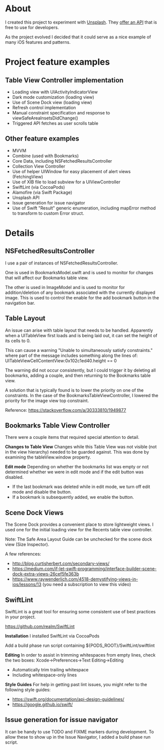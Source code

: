 # About

I created this project to experiment with [Unsplash](https://unsplash.com/).  They [offer an API](https://unsplash.com/developers) that is free to use for developers.    

As the project evolved I decided that it could serve as a nice example of many iOS  features and patterns.

# Project feature examples

## Table View Controller implementation
- Loading view with UIActivityIndicatorView
- Dark mode customization (loading view)
- Use of Scene Dock view (loading view)
- Refresh control implementation
- Manual constraint specification and response to viewSafeAreaInsetsDidChange()
- Triggered API fetches as user scrolls table

## Other feature examples
- MVVM
- Combine (used with Bookmarks)
- Core Data, including NSFetchedResultsController
- Collection View Controller
- Use of helper UIWindow for easy placement of alert views (FetchingView)
- Use of XIB file to load subview for a UIViewController
- SwiftLint (via CocoaPods)
- Alamofire (via Swift Package)
- Unsplash API
- Issue generation for issue navigator
- Use of Swift "Result" generic enumeration, including mapError method to transform to custom Error struct.

# Details

## NSFetchedResultsController

I use a pair of instances of NSFetchedResultsController.   

One is used in BookmarksModel.swift and is used to monitor for changes that will affect our Bookmarks table view.

The other is used in ImageModel and is used to monitor for addition/deletion of any bookmark associated with the currently displayed image.  This is used to control the enable for the add bookmark button in the navigation bar.

## Table Layout

An issue can arise with table layout that needs to be handled.  Apparently when a UITableView first loads and is being laid out, it can set the height of its cells to 0. 

This can cause a warning "Unable to simultaneously satisfy constraints." where part of the message includes something along the lines of:
UITableViewCellContentView:0x102c1ed40.height == 0 

The warning did not occur consistently, but I could trigger it by deleting all bookmarks, adding a couple, and then returning to the Bookmarks table view.

A solution that is typically found is to lower the priority on one of the constraints.   In the case of the BookmarksTableViewController, I lowered the priority for the image view top constraint.

Reference: https://stackoverflow.com/a/30333810/1949877


## Bookmarks Table View Controller

There were a couple items that required special attention to detail.

**Changes to Table View**
Changes while this Table View was not visible (not in the view hierarchy) needed to be guarded against.  This was done by examining the tableView.window property.

**Edit mode**
Depending on whether the bookmarks list was empty or not determined whether we were in edit mode and if the edit button was disabled.   
- If the last bookmark was deleted while in edit mode, we turn off edit mode and disable the button.
- If a bookmark is subsequently added, we enable the button.


## Scene Dock Views

The Scene Dock provides a convenient place to store lightweight views.  I used one for the initial loading view for the Recents table view controller.

Note: The Safe Area Layout Guide can be unchecked for the scene dock view (Size Inspector).

A few references:
- http://blog.curtisherbert.com/secondary-views/
- https://medium.com/if-let-swift-programming/interface-builder-scene-dock-extra-views-26cef5fe363b
- https://www.raywenderlich.com/4518-demystifying-views-in-ios/lessons/13  (you need a subscription to view this video)

 


## SwiftLint

SwiftLint is a great tool for ensuring some consistent use of best practices in your project.

https://github.com/realm/SwiftLint

**Installation**
I installed SwiftLint via CocoaPods

Add a build phase run script containing
${PODS_ROOT}/SwiftLint/swiftlint

**Editing**
In order to assist in trimming whitespaces from empty lines, check the two boxes:
Xcode->Preferences->Text Editing->Editing
- Automatically trim trailing whitespace
- Including whitespace-only lines

**Style Guides**
For help in getting past lint issues, you might refer to the following style guides:

- https://swift.org/documentation/api-design-guidelines/
- https://google.github.io/swift/



## Issue generation for issue navigator

It can be handy to use TODO and FIXME markers during development.  To allow these to show up in the Issue Navigator, I added a build phase run script.

